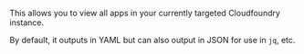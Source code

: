 This allows you to view all apps in your currently targeted Cloudfoundry instance.

By default, it outputs in YAML but can also output in JSON for use in `jq`, etc.
